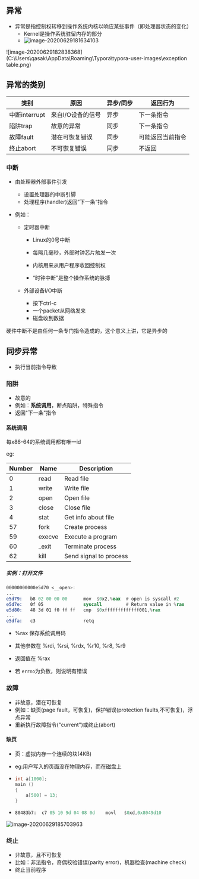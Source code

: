 ## 异常

+ 异常是指控制权转移到操作系统内核以响应某些事件（即处理器状态的变化）
  + Kernel是操作系统驻留内存的部分
  + ![image-20200629181634103](C:\Users\qasak\AppData\Roaming\Typora\typora-user-images\exception.png)

![image-20200629182838368](C:\Users\qasak\AppData\Roaming\Typora\typora-user-images\exception table.png)

## 异常的类别

| 类别          | 原因              | 异步/同步 | 返回行为         |
| ------------- | ----------------- | --------- | ---------------- |
| 中断interrupt | 来自I/O设备的信号 | 异步      | 下一条指令       |
| 陷阱trap      | 故意的异常        | 同步      | 下一条指令       |
| 故障fault     | 潜在可恢复错误    | 同步      | 可能返回当前指令 |
| 终止abort     | 不可恢复错误      | 同步      | 不返回           |

### 中断

+ 由处理器外部事件引发

  + 设置处理器的中断引脚
  + 处理程序(handler)返回”下一条“指令

+ 例如：

  + 定时器中断

    + Linux的0号中断

    + 每隔几毫秒，外部时钟芯片触发一次
    + 内核用来从用户程序收回控制权
    + “时钟中断”是整个操作系统的脉搏

  + 外部设备I/O中断

    + 按下ctrl-c
    + 一个packet从网络发来
    + 磁盘收到数据

硬件中断不是由任何一条专门指令造成的，这个意义上讲，它是异步的

## 同步异常

+ 执行当前指令导致

### 陷阱

+ 故意的
+ 例如：**系统调用**，断点陷阱，特殊指令
+ 返回"下一条"指令

#### 系统调用

每x86-64的系统调用都有唯一id

eg:

| **Number** | **Name** | **Description**        |
| ---------- | -------- | ---------------------- |
| 0          | read     | Read file              |
| 1          | write    | Write file             |
| 2          | open     | Open file              |
| 3          | close    | Close file             |
| 4          | stat     | Get info  about file   |
| 57         | fork     | Create process         |
| 59         | execve   | Execute a program      |
| 60         | _exit    | Terminate process      |
| 62         | kill     | Send signal to process |

##### 实例：打开文件

```asm
00000000000e5d70 <__open>:
...
e5d79:   b8 02 00 00 00      mov  $0x2,%eax  # open is syscall #2
e5d7e:   0f 05               syscall         # Return value in %rax
e5d80:   48 3d 01 f0 ff ff   cmp  $0xfffffffffffff001,%rax 
...
e5dfa:   c3                  retq
```

+ %rax 保存系统调用码

+ 其他参数在 %rdi, %rsi, %rdx, %r10, %r8, %r9

+ 返回值在  %rax

+ 若 `errno`为负数，则说明有错误

### 故障

+ 非故意，潜在可恢复
+ 例如：缺页(page fault，可恢复)，保护错误(protection faults,不可恢复)，浮点异常
+ 重新执行故障指令("current")或终止(abort)

#### 缺页

+ 页：虚拟内存一个连续的块(4KB)

+ eg:用户写入的页面没在物理内存，而在磁盘上

+ ```c
  int a[1000];
  main ()
  {
      a[500] = 13;
  }
  ```

+ ```asm
  80483b7:	c7 05 10 9d 04 08 0d 	movl   $0xd,0x8049d10
  ```

![image-20200629185703963](C:\Users\qasak\AppData\Roaming\Typora\typora-user-images\fault.png)





### 终止

+ 非故意，且不可恢复
+ 比如：非法指令，奇偶校验错误(parity error)，机器检查(machine check)
+ 终止当前程序

